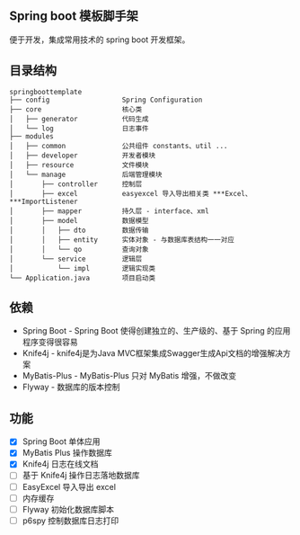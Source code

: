 
## Spring boot 模板脚手架
便于开发，集成常用技术的 spring boot 开发框架。

## 目录结构
```
springboottemplate
├── config                  Spring Configuration
├── core                    核心类
│   ├── generator           代码生成
│   └── log                 日志事件
├── modules
│   ├── common              公共组件 constants、util ...
│   ├── developer           开发者模块
│   ├── resource            文件模块
│   └── manage              后端管理模块
│       ├── controller      控制层
│       ├── excel           easyexcel 导入导出相关类 ***Excel、***ImportListener
│       ├── mapper          持久层 - interface、xml
│       ├── model           数据模型
│       │   ├── dto         数据传输
│       │   ├── entity      实体对象 - 与数据库表结构一一对应
│       │   └── qo          查询对象
│       └── service         逻辑层
│           └── impl        逻辑实现类
└── Application.java        项目启动类
```
## 依赖
- Spring Boot - Spring Boot 使得创建独立的、生产级的、基于 Spring 的应用程序变得很容易
- Knife4j - knife4j是为Java MVC框架集成Swagger生成Api文档的增强解决方案
- MyBatis-Plus - MyBatis-Plus 只对 MyBatis 增强，不做改变
- Flyway - 数据库的版本控制

## 功能
- [x] Spring Boot 单体应用
- [x] MyBatis Plus 操作数据库
- [x] Knife4j 日志在线文档
- [ ] 基于 Knife4j 操作日志落地数据库
- [ ] EasyExcel 导入导出 excel
- [ ] 内存缓存
- [ ] Flyway 初始化数据库脚本
- [ ] p6spy 控制数据库日志打印
